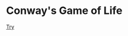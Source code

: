 Conway's Game of Life
==========

[Try](http://htmlpreview.github.io/?https://github.com/Firnis/gameoflife/blob/master/index.html)
